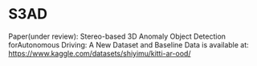 # S3AD
Paper(under review): Stereo-based 3D Anomaly Object Detection forAutonomous Driving: A New Dataset and Baseline
Data is available at: https://www.kaggle.com/datasets/shiyimu/kitti-ar-ood/
